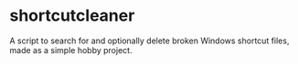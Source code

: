 # shortcutcleaner
A script to search for and optionally delete broken Windows shortcut files, made as
a simple hobby project.

